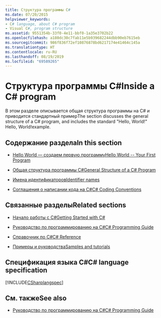 ```yaml
---
title: Структура программы C#
ms.date: 07/20/2015
helpviewer_keywords:
- C# language, about C# program
- Visual C#, program structure
ms.assetid: 9551354b-33f0-4e11-bbf0-1a35e3702b22
ms.openlocfilehash: a180dc30c7fab11e5b939682244dbb90eb7615eb
ms.sourcegitcommit: 986f836f72ef10876878bd6217174e41464c145a
ms.translationtype: HT
ms.contentlocale: ru-RU
ms.lasthandoff: 08/19/2019
ms.locfileid: "69589265"
---
```

# <a name="inside-a-c-program"></a><span data-ttu-id="4bcf5-102">Структура программы C#</span><span class="sxs-lookup"><span data-stu-id="4bcf5-102">Inside a C# program</span></span>

<span data-ttu-id="4bcf5-103">В этом разделе описывается общая структура программы на C# и приводится стандартный пример</span><span class="sxs-lookup"><span data-stu-id="4bcf5-103">The section discusses the general structure of a C# program, and includes the standard "Hello, World!"</span></span> <span data-ttu-id="4bcf5-104">Hello, World!</span><span class="sxs-lookup"><span data-stu-id="4bcf5-104">example.</span></span>

## <a name="in-this-section"></a><span data-ttu-id="4bcf5-105">Содержание раздела</span><span class="sxs-lookup"><span data-stu-id="4bcf5-105">In this section</span></span>

- [<span data-ttu-id="4bcf5-106">Hello World — создаем первую программу</span><span class="sxs-lookup"><span data-stu-id="4bcf5-106">Hello World -- Your First Program</span></span>](hello-world-your-first-program.md)

- [<span data-ttu-id="4bcf5-107">Общая структура программы C#</span><span class="sxs-lookup"><span data-stu-id="4bcf5-107">General Structure of a C# Program</span></span>](general-structure-of-a-csharp-program.md)

- [<span data-ttu-id="4bcf5-108">Имена идентификаторов</span><span class="sxs-lookup"><span data-stu-id="4bcf5-108">Identifier names</span></span>](identifier-names.md)

- [<span data-ttu-id="4bcf5-109">Соглашения о написании кода на C#</span><span class="sxs-lookup"><span data-stu-id="4bcf5-109">C# Coding Conventions</span></span>](coding-conventions.md)

## <a name="related-sections"></a><span data-ttu-id="4bcf5-110">Связанные разделы</span><span class="sxs-lookup"><span data-stu-id="4bcf5-110">Related sections</span></span>

- [<span data-ttu-id="4bcf5-111">Начало работы с C#</span><span class="sxs-lookup"><span data-stu-id="4bcf5-111">Getting Started with C#</span></span>](../../getting-started/index.md)

- [<span data-ttu-id="4bcf5-112">Руководство по программированию на C#</span><span class="sxs-lookup"><span data-stu-id="4bcf5-112">C# Programming Guide</span></span>](../index.md)

- [<span data-ttu-id="4bcf5-113">Справочник по C#</span><span class="sxs-lookup"><span data-stu-id="4bcf5-113">C# Reference</span></span>](../../language-reference/index.md)

- [<span data-ttu-id="4bcf5-114">Примеры и руководства</span><span class="sxs-lookup"><span data-stu-id="4bcf5-114">Samples and tutorials</span></span>](../../../samples-and-tutorials/index.md)

## <a name="c-language-specification"></a><span data-ttu-id="4bcf5-115">Спецификация языка C#</span><span class="sxs-lookup"><span data-stu-id="4bcf5-115">C# language specification</span></span>

[!INCLUDE[CSharplangspec](~/includes/csharplangspec-md.md)]

## <a name="see-also"></a><span data-ttu-id="4bcf5-116">См. также</span><span class="sxs-lookup"><span data-stu-id="4bcf5-116">See also</span></span>

- [<span data-ttu-id="4bcf5-117">Руководство по программированию на C#</span><span class="sxs-lookup"><span data-stu-id="4bcf5-117">C# Programming Guide</span></span>](../index.md)
